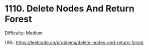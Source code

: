 # 1110. Delete Nodes And Return Forest

Difficulty: Medium

URL: https://leetcode.cn/problems/delete-nodes-and-return-forest

